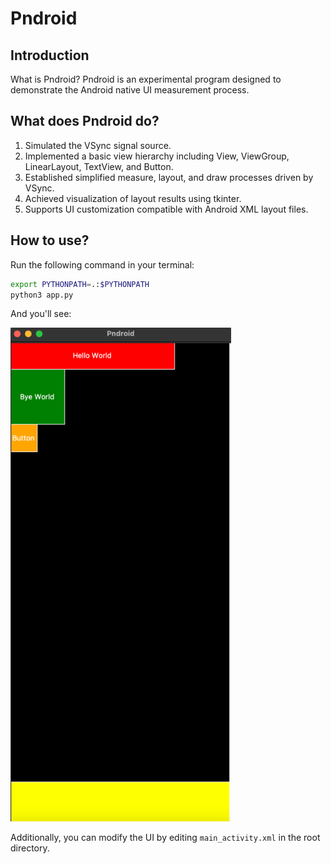 # Pndroid

## Introduction

What is Pndroid? Pndroid is an experimental program designed to demonstrate the Android native UI measurement process.

## What does Pndroid do?

1. Simulated the VSync signal source.  
2. Implemented a basic view hierarchy including View, ViewGroup, LinearLayout, TextView, and Button.  
3. Established simplified measure, layout, and draw processes driven by VSync.  
4. Achieved visualization of layout results using tkinter.  
5. Supports UI customization compatible with Android XML layout files.

## How to use?

Run the following command in your terminal:

```bash
export PYTHONPATH=.:$PYTHONPATH
python3 app.py
```

And you'll see:

<img src="./demo.png" style="width:70%"/>

Additionally, you can modify the UI by editing `main_activity.xml` in the root directory.
